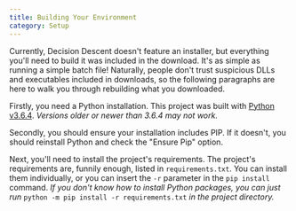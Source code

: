 ```yaml
---
title: Building Your Environment
category: Setup
---
```


Currently, Decision Descent doesn't feature an installer,
but everything you'll need to build it was included in
the download.  It's as simple as running a simple batch
file! Naturally, people don't trust suspicious DLLs and
executables included in downloads, so the following
paragraphs are here to walk you through rebuilding what
you downloaded.

Firstly, you need a Python installation.  This project was
built with [Python v3.6.4](https://www.python.org/downloads/release/python-364/).
_Versions older or newer than 3.6.4 may not work._

Secondly, you should ensure your installation includes PIP.
If it doesn't, you should reinstall Python and check the
"Ensure Pip" option.

Next, you'll need to install the project's requirements.
The project's requirements are, funnily enough, listed in
`requirements.txt`.  You can install them individually, or
you can insert the `-r` parameter in the `pip install` command.
*If you don't know how to install Python packages, you can
just run* `python -m pip install -r requirements.txt` *in the
project directory.*